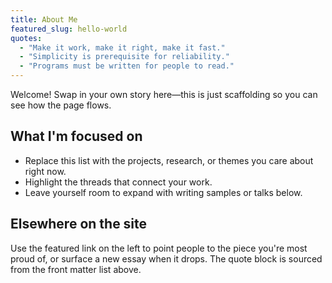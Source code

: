 ```yaml
---
title: About Me
featured_slug: hello-world
quotes:
  - "Make it work, make it right, make it fast."
  - "Simplicity is prerequisite for reliability."
  - "Programs must be written for people to read."
---
```


Welcome! Swap in your own story here—this is just scaffolding so you can see how the page flows.

## What I'm focused on

- Replace this list with the projects, research, or themes you care about right now.
- Highlight the threads that connect your work.
- Leave yourself room to expand with writing samples or talks below.

## Elsewhere on the site

Use the featured link on the left to point people to the piece you're most proud of, or surface a new essay when it drops. The quote block is sourced from the front matter list above.
